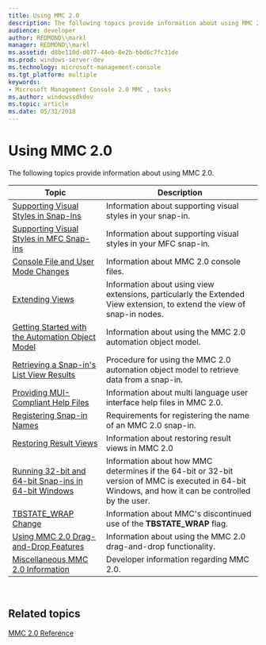 ```yaml
---
title: Using MMC 2.0
description: The following topics provide information about using MMC 2.0.
audience: developer
author: REDMOND\\markl
manager: REDMOND\\markl
ms.assetid: d8be110d-d077-44eb-8e2b-bbd6c7fc31de
ms.prod: windows-server-dev
ms.technology: microsoft-management-console
ms.tgt_platform: multiple
keywords:
- Microsoft Management Console 2.0 MMC , tasks
ms.author: windowssdkdev
ms.topic: article
ms.date: 05/31/2018
---
```


# Using MMC 2.0

The following topics provide information about using MMC 2.0.



| Topic                                                                                                            | Description                                                                                                                                          |
|------------------------------------------------------------------------------------------------------------------|------------------------------------------------------------------------------------------------------------------------------------------------------|
| [Supporting Visual Styles in Snap-ins](supporting-visual-styles-in-snap-ins.md)                                 | Information about supporting visual styles in your snap-in.                                                                                          |
| [Supporting Visual Styles in MFC Snap-ins](supporting-visual-styles-in-mfc-snap-ins.md)                         | Information about supporting visual styles in your MFC snap-in.                                                                                      |
| [Console File and User Mode Changes](console-file-and-user-mode-changes.md)                                     | Information about MMC 2.0 console files.                                                                                                             |
| [Extending Views](extending-views.md)                                                                           | Information about using view extensions, particularly the Extended View extension, to extend the view of snap-in nodes.                              |
| [Getting Started with the Automation Object Model](getting-started-with-the-automation-object-model.md)         | Information about using the MMC 2.0 automation object model.                                                                                         |
| [Retrieving a Snap-in's List View Results](retrieving-a-snap-in-s-list-view-results.md)                         | Procedure for using the MMC 2.0 automation object model to retrieve data from a snap-in.                                                             |
| [Providing MUI-Compliant Help Files](providing-mui-compliant-help-files.md)                                     | Information about multi language user interface help files in MMC 2.0.                                                                               |
| [Registering Snap-in Names](registering-snap-in-names.md)                                                       | Requirements for registering the name of an MMC 2.0 snap-in.                                                                                         |
| [Restoring Result Views](restoring-result-views.md)                                                             | Information about restoring result views in MMC 2.0                                                                                                  |
| [Running 32-bit and 64-bit Snap-ins in 64-bit Windows](running-32-bit-and-64-bit-snap-ins-in-64-bit-windows.md) | Information about how MMC determines if the 64-bit or 32-bit version of MMC is executed in 64-bit Windows, and how it can be controlled by the user. |
| [TBSTATE\_WRAP Change](tbstate-wrap-change.md)                                                                  | Information about MMC's discontinued use of the **TBSTATE\_WRAP** flag.                                                                              |
| [Using MMC 2.0 Drag-and-Drop Features](using-mmc-2-0-drag-and-drop-features.md)                                 | Information about using the MMC 2.0 drag-and-drop functionality.                                                                                     |
| [Miscellaneous MMC 2.0 Information](miscellaneous-mmc-2-0-information.md)                                       | Developer information regarding MMC 2.0.                                                                                                             |



 

## Related topics

<dl> <dt>

[MMC 2.0 Reference](mmc-2-0-reference.md)
</dt> </dl>

 

 




